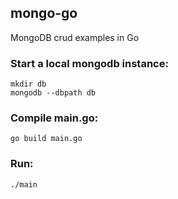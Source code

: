## mongo-go
MongoDB crud examples in Go

### Start a local mongodb instance:

    mkdir db
    mongodb --dbpath db

### Compile main.go:

    go build main.go
    
### Run:

    ./main
